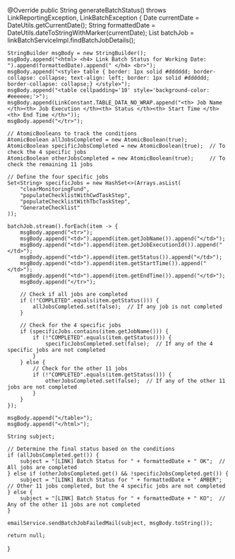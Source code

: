 @Override
public String generateBatchStatus() throws LinkReportingException, LinkBatchException {
    Date currentDate = DateUtils.getCurrentDate();
    String formattedDate = DateUtils.dateToStringWithMarker(currentDate);
    List<BatchJobDetailsDTO> batchJob = linkBatchServiceImpl.findBatchJobDetails();
    
    StringBuilder msgBody = new StringBuilder();
    msgBody.append("<html> <h4> Link Batch Status for Working Date: ").append(formattedDate).append(" </h4> <br>");
    msgBody.append("<style> table { border: 1px solid #dddddd; border-collapse: collapse; text-align: left; border: 1px solid #dddddd; border-collapse: collapse;} </style>");
    msgBody.append("<table cellpadding='10' style='background-color: #eeeeee;'>");
    msgBody.append(LinkConstant.TABLE_DATA_NO_WRAP.append("<th> Job Name </th><th> Job Execution </th><th> Status </th><th> Start Time </th><th> End Time </th>"));
    msgBody.append("</tr>");
    
    // AtomicBooleans to track the conditions
    AtomicBoolean allJobsCompleted = new AtomicBoolean(true);
    AtomicBoolean specificJobsCompleted = new AtomicBoolean(true);  // To check the 4 specific jobs
    AtomicBoolean otherJobsCompleted = new AtomicBoolean(true);     // To check the remaining 11 jobs
    
    // Define the four specific jobs
    Set<String> specificJobs = new HashSet<>(Arrays.asList(
        "clearMonitoringFund", 
        "populateChecklistWithCwdTaskStep", 
        "populateChecklistWithTbcTaskStep", 
        "GenerateChecklist"
    ));
    
    batchJob.stream().forEach(item -> {
        msgBody.append("<tr>");
        msgBody.append("<td>").append(item.getJobName()).append("</td>");
        msgBody.append("<td>").append(item.getJobExecutionId()).append("</td>");
        msgBody.append("<td>").append(item.getStatus()).append("</td>");
        msgBody.append("<td>").append(item.getStartTime()).append("</td>");
        msgBody.append("<td>").append(item.getEndTime()).append("</td>");
        msgBody.append("</tr>");
        
        // Check if all jobs are completed
        if (!"COMPLETED".equals(item.getStatus())) {
            allJobsCompleted.set(false);  // If any job is not completed
        }

        // Check for the 4 specific jobs
        if (specificJobs.contains(item.getJobName())) {
            if (!"COMPLETED".equals(item.getStatus())) {
                specificJobsCompleted.set(false);  // If any of the 4 specific jobs are not completed
            }
        } else {
            // Check for the other 11 jobs
            if (!"COMPLETED".equals(item.getStatus())) {
                otherJobsCompleted.set(false);  // If any of the other 11 jobs are not completed
            }
        }
    });
    
    msgBody.append("</table>");
    msgBody.append("</html>");
    
    String subject;
    
    // Determine the final status based on the conditions
    if (allJobsCompleted.get()) {
        subject = "[LINK] Batch Status for " + formattedDate + " OK";  // All jobs are completed
    } else if (otherJobsCompleted.get() && !specificJobsCompleted.get()) {
        subject = "[LINK] Batch Status for " + formattedDate + " AMBER";  // Other 11 jobs completed, but the 4 specific jobs are not completed
    } else {
        subject = "[LINK] Batch Status for " + formattedDate + " KO";  // Any of the other 11 jobs are not completed
    }
    
    emailService.sendBatchJobFailedMail(subject, msgBody.toString());
    
    return null;
}